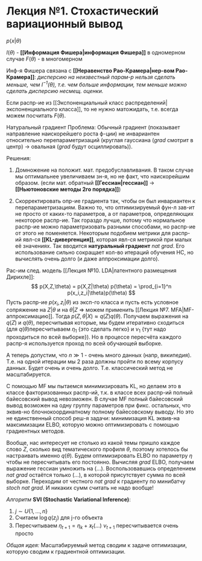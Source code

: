 # Лекция №1. Стохастический вариационный вывод

$p(x|\theta)$

$I(\theta)$ - **[[Информация Фишера|информация Фишера]]** в одномерном случае
$F(\theta)$ - в многомерном

Инф-я Фишера связана с **[[Неравенство Рао-Крамера|нер-вом Рао-Крамера]]**: *дисперсию на неизвестный парам-р нельзя сделать меньше, чем $I^{-1}(\theta)$, т.е. чем больше информации, тем меньше можно сделать дисперсию несмещ. оценки.*

Если распр-ие из [[Экспоненциальный класс распределений|экспоненциального класса]], то не нужно матожидать, т.е. всегда можем посчитать $F(\theta)$.

Натуральный градиент
Проблема:
Обычный градиент (показывает направление наискорейшего роста ф-ции) не инвариантен относительно перепараметризаций (круглая гауссиана ($grad$ смотрит в центр) -> овальная ($grad$ будут осциллировать)).

Решения:
1. Домножение на положит. мат. предобуславливания. В таком случае мы оптимальнее увеличиваем зн-я, но не факт, что наискорейшим образом. (если мат. обратный **[[Гессиан|гессиан]]** -> **[[Ньютоновские методы 2го порядка]]**)

2. Скорректировать опр-ие градиента так, чтобы он был инвариантен к перепараметризациям. Важно то, что оптимизируемый фун-л зав-ит не просто от каких-то параметров, а от параметров, определяющих некоторое распр-ие. Так гораздо лучше, потому что нормальное распр-ие можно параметризовать разными способами, но распр-ие от этого не поменяется. Некоторым подобием метрики для распр-ий явл-ся **[[KL-дивергенция]]**, которая явл-ся метрикой при малых её значениях. Так вводится **натуральный градиент** $nat \ grad$. Его использование сильно сокращает кол-во итераций обучения НС, но вычислять очень долго (и даже аппроксимации долго).

Рас-им след. модель [[Лекция №10. LDA|латентного размещения Дирихле]]:
$$
p(X,Z,\theta) = p(X,Z|\theta) p(\theta) = \prod_{i=1}^n p(x_i,z_i|\theta)p(\theta)
$$
Пусть распр-ие $p(x_i,z_i|\theta)$ из эксп-го класса и пусть есть условное сопряжение на $Z|\theta$ и на $\theta|Z$ =>  можем применить [[Лекция №7. MFA|MF-аппроксимацию]]. Тогда $p(Z,\theta|X) \approx q(Z)q(\theta)$.
Получаем выражения на $q(Z)$ и $q(\theta)$, пересчитывая которые, мы будем итеративно сходиться (для $q(\theta)$пересчитываем $\eta_1$ {это сделать легко} и $\nu_1$ {тут надо проходиться по всей выборке}). Но в процессе пересчёта каждого распр-я используется проход по всей обучающей выборке.

А теперь допустим, что $n \gg 1$ - очень много данных (напр, википедия). Т.е. на одной итерации мы 2 раза должны пройти по всему корпусу данных. Будет очень и очень долго. Т.е. классический метод не масштабируется.

С помощью MF мы пытаемся минимизировать KL, но делаем это в классе факторизованных распр-ий, т.к. в классе всех распр-ий полный байесовский вывод невозможен.  В случае MF полный байесовский вывод возможен на одну группу параметров при фикс. остальных, что эквив-но блочнокоординатному полному байесовскому выводу. Но это не единственный способ реш-я задачи:  минимизация KL эквив-на максимизации ELBO, которую можно оптимизировать с помощью градиентных методов.

Вообще, нас интересует не столько из какой темы пришло каждое слово $Z$, сколько вид тематического профиля $\theta$, поэтому хотелось бы настраивать именно $q(\theta)$. Будем оптимизировать ELBO по параметру $\eta$ чтобы не пересчитывать его постоянно. Вычисляя $grad$ ELBO, получаем выражение гессиан умножить на $(...)$. Воспользовавшись определением $nat \ grad$ остаётся только $(...)$, в которой присутствует сумма по всей выборке. Переходим от честного $nat \ grad$ к градиенту по минибатчу $stoch \ nat \ grad$. И никаких сумм считать не надо вообще!

*Алгоритм* **SVI (Stochastic Variational Inference)**:
1) $j \sim U\{1,...,n\}$
2) Считаем $\log q(z_j)$ для j-го объекта 
3) Пересчитываем $\eta_{t+1} = \eta_k + \varkappa_t(...)$
    $\nu_{t+1}$ пересчитывается очень просто

*Общая идея:*
Масштабируемый метод сводим к задаче оптимизации, которую сводим к градиентной оптимизации.